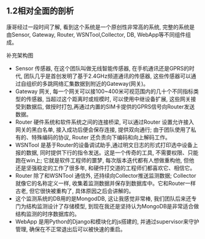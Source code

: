 ## 1.2相对全面的剖析
康哥经过一段时间了解, 看到这个系统是一个原创性非常高的系统, 完整的系统是由Sensor, Gateway, Router, WSNTool,Collector, DB, WebApp等不同组件组成。

补充架构图

* Sensor 传感器, 在这个团队叫做无线智能传感器, 在手机通讯还是GPRS的时代, 团队几乎是首创发明了基于2.4GHz频道通讯的传感器, 这些传感器可以通过自组织的多跳网络汇集数据到附近的Gateway(网关)。
* Gateway 网关, 每一个网关可以接100~400米可视范围内的几十个不同指标类型的传感器, 当超过这个距离时或规模时, 可以使用中继设备扩展, 这些网关接受到数据后, 做授时打包,再通过内置的SIM卡提供的GPRS信号向Router发送数据。
* Router 硬件系统和软件系统之间的连接桥梁, 可以通过Router 设置允许接入网关的黑白名单, 接入成功后便会保存连接, 提供双向通行; 由于团队使用了私有的、特殊编码的协议, Router 还负责向下编码和向上解码工作。
* WSNTool 是基于Router的设备调试助手,通过明文日志的形式打印选中设备上报的数据, 同时提供下行的指令发送。这是一个传奇的工具, 不需要权限、只能跑在win上; 它就是软件工程师的噩梦, 每次版本迭代都有人想做重构他, 但他还是坚强稳定的工作了很多年, 和硬件打交道的工程师们都喜欢它、相信它。
* Router 除了和WSNTool 通信外, 还持续向Collector推送监测数据; Collector 就像它的名称定义一样, 收集着监测数据并保存到数据库中。它和Router一样古老, 但它很快被重构了, 具体原因之后会讲解的。
* 这个监测系统的DB用的是MongodDB, 这让我感觉非常棒, 我们团队后来还专门为结构监测设计了存储模型, 到现在我还是坚持认为MongoDB是非常适合做结构监测的时序数据库的。
* WebApp 是用Python的Django和模块化的js搭建的, 并通过supervisor来守护管理, 确保在不正常退出后可以被快速的重启。